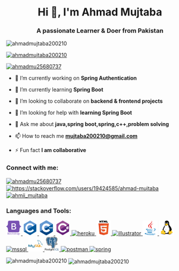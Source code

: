 <h1 align="center">Hi 👋, I'm Ahmad Mujtaba</h1>
<h3 align="center">A passionate Learner & Doer from Pakistan</h3>

<p align="left"> <img src="https://komarev.com/ghpvc/?username=ahmadmujtaba200210&label=Profile%20views&color=0e75b6&style=flat" alt="ahmadmujtaba200210" /> </p>

<p align="left"> <a href="https://github.com/ryo-ma/github-profile-trophy"><img src="https://github-profile-trophy.vercel.app/?username=ahmadmujtaba200210" alt="ahmadmujtaba200210" /></a> </p>

<p align="left"> <a href="https://twitter.com/ahmadmu25680737" target="blank"><img src="https://img.shields.io/twitter/follow/ahmadmu25680737?logo=twitter&style=for-the-badge" alt="ahmadmu25680737" /></a> </p>

- 🔭 I’m currently working on **Spring Authentication**

- 🌱 I’m currently learning **Spring Boot**

- 👯 I’m looking to collaborate on **backend & frontend projects**

- 🤝 I’m looking for help with **learning Spring Boot**

- 💬 Ask me about **java,spring boot,spring,c++,problem solving**

- 📫 How to reach me **mujtaba200210@gmail.com**

- ⚡ Fun fact **I am collaborative**

<h3 align="left">Connect with me:</h3>
<p align="left">
<a href="https://twitter.com/ahmadmu25680737" target="blank"><img align="center" src="https://raw.githubusercontent.com/rahuldkjain/github-profile-readme-generator/master/src/images/icons/Social/twitter.svg" alt="ahmadmu25680737" height="30" width="40" /></a>
<a href="https://stackoverflow.com/users/https://stackoverflow.com/users/19424585/ahmad-mujtaba" target="blank"><img align="center" src="https://raw.githubusercontent.com/rahuldkjain/github-profile-readme-generator/master/src/images/icons/Social/stack-overflow.svg" alt="https://stackoverflow.com/users/19424585/ahmad-mujtaba" height="30" width="40" /></a>
<a href="https://instagram.com/ahmii_mujtaba" target="blank"><img align="center" src="https://raw.githubusercontent.com/rahuldkjain/github-profile-readme-generator/master/src/images/icons/Social/instagram.svg" alt="ahmii_mujtaba" height="30" width="40" /></a>
</p>

<h3 align="left">Languages and Tools:</h3>
<p align="left"> <a href="https://getbootstrap.com" target="_blank" rel="noreferrer"> <img src="https://raw.githubusercontent.com/devicons/devicon/master/icons/bootstrap/bootstrap-plain-wordmark.svg" alt="bootstrap" width="40" height="40"/> </a> <a href="https://www.cprogramming.com/" target="_blank" rel="noreferrer"> <img src="https://raw.githubusercontent.com/devicons/devicon/master/icons/c/c-original.svg" alt="c" width="40" height="40"/> </a> <a href="https://www.w3schools.com/cpp/" target="_blank" rel="noreferrer"> <img src="https://raw.githubusercontent.com/devicons/devicon/master/icons/cplusplus/cplusplus-original.svg" alt="cplusplus" width="40" height="40"/> </a> <a href="https://www.w3schools.com/cs/" target="_blank" rel="noreferrer"> <img src="https://raw.githubusercontent.com/devicons/devicon/master/icons/csharp/csharp-original.svg" alt="csharp" width="40" height="40"/> </a> <a href="https://heroku.com" target="_blank" rel="noreferrer"> <img src="https://www.vectorlogo.zone/logos/heroku/heroku-icon.svg" alt="heroku" width="40" height="40"/> </a> <a href="https://www.w3.org/html/" target="_blank" rel="noreferrer"> <img src="https://raw.githubusercontent.com/devicons/devicon/master/icons/html5/html5-original-wordmark.svg" alt="html5" width="40" height="40"/> </a> <a href="https://www.adobe.com/in/products/illustrator.html" target="_blank" rel="noreferrer"> <img src="https://www.vectorlogo.zone/logos/adobe_illustrator/adobe_illustrator-icon.svg" alt="illustrator" width="40" height="40"/> </a> <a href="https://www.java.com" target="_blank" rel="noreferrer"> <img src="https://raw.githubusercontent.com/devicons/devicon/master/icons/java/java-original.svg" alt="java" width="40" height="40"/> </a> <a href="https://www.linux.org/" target="_blank" rel="noreferrer"> <img src="https://raw.githubusercontent.com/devicons/devicon/master/icons/linux/linux-original.svg" alt="linux" width="40" height="40"/> </a> <a href="https://www.microsoft.com/en-us/sql-server" target="_blank" rel="noreferrer"> <img src="https://www.svgrepo.com/show/303229/microsoft-sql-server-logo.svg" alt="mssql" width="40" height="40"/> </a> <a href="https://www.mysql.com/" target="_blank" rel="noreferrer"> <img src="https://raw.githubusercontent.com/devicons/devicon/master/icons/mysql/mysql-original-wordmark.svg" alt="mysql" width="40" height="40"/> </a> <a href="https://www.postgresql.org" target="_blank" rel="noreferrer"> <img src="https://raw.githubusercontent.com/devicons/devicon/master/icons/postgresql/postgresql-original-wordmark.svg" alt="postgresql" width="40" height="40"/> </a> <a href="https://postman.com" target="_blank" rel="noreferrer"> <img src="https://www.vectorlogo.zone/logos/getpostman/getpostman-icon.svg" alt="postman" width="40" height="40"/> </a> <a href="https://spring.io/" target="_blank" rel="noreferrer"> <img src="https://www.vectorlogo.zone/logos/springio/springio-icon.svg" alt="spring" width="40" height="40"/> </a> </p>

<p><img align="left" src="https://github-readme-stats.vercel.app/api/top-langs?username=ahmadmujtaba200210&show_icons=true&locale=en&layout=compact" alt="ahmadmujtaba200210" /></p>

<p>&nbsp;<img align="center" src="https://github-readme-stats.vercel.app/api?username=ahmadmujtaba200210&show_icons=true&locale=en" alt="ahmadmujtaba200210" /></p>

